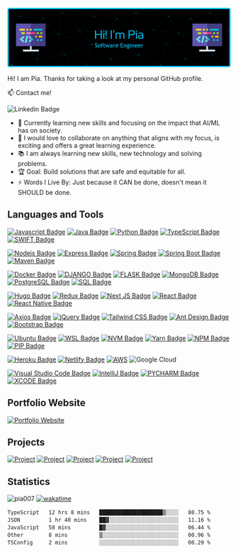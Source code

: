 <!-- Header -->
![header](github-header.png)


Hi! I am Pia. Thanks for taking a look at my personal GitHub profile. 

<!-- Contacts -->
:mailbox: Contact me!

 ![Linkedin Badge](https://img.shields.io/badge/-Pia_Torain-000000?style=for-the-badge&labelColor=black&logo=linkedin&logoColor=0e76a8)
 

- 🔭 Currently learning new skills and focusing on the impact that AI/ML has on society.
- 👯 I would love to collaborate on anything that aligns with my focus, is exciting and offers a great learning experience.
- 📚 I am always learning new skills, new technology and solving problems.
- 🏆 Goal: Build solutions that are safe and equitable for all.   
- ⚡ Words I Live By: Just because it CAN be done, doesn't mean it SHOULD be done.



<!-- Skills -->
## Languages and Tools

[![Javascript Badge](https://img.shields.io/badge/-Javascript-000000?style=for-the-badge&labelColor=black&logo=javascript&logoColor=F0DB4F)](#) [![Java Badge](https://img.shields.io/badge/Java-000000?style=for-the-badge&logo=java&logoColor=ED8B00)](#) [![Python Badge](https://img.shields.io/badge/-Python-000000?style=for-the-badge&labelColor=black&logo=python&logoColor=)](#) [![TypeScript Badge](https://img.shields.io/badge/-Typescript-000000?style=for-the-badge&labelColor=black&logo=typescript&logoColor=79B9E4)](#) [![SWIFT Badge](https://img.shields.io/badge/-SWIFT-000000?style=for-the-badge&labelColor=black&logo=swift&logoColor=white)](#)
  

[![Nodejs Badge](https://img.shields.io/badge/-Nodejs-000000?style=for-the-badge&labelColor=black&logo=node.js&logoColor=3C873A)](#) [![Express Badge](https://img.shields.io/badge/-Express-000000?style=for-the-badge&labelColor=black&logo=express&logoColor=FFFFFF)](#) [![Spring Badge](https://img.shields.io/badge/-Spring-000000?style=for-the-badge&labelColor=black&logo=spring&logoColor=6DB33F)](#)
[![Spring Boot Badge](https://img.shields.io/badge/-Spring%20Boot-000000?style=for-the-badge&labelColor=black&logo=spring-boot&logoColor=6DB33F)](#) [![Maven Badge](https://img.shields.io/badge/-Maven-000000?style=for-the-badge&labelColor=black&logo=apache-maven&logoColor=812878)](#) 

[![Docker Badge](https://img.shields.io/badge/-Docker-000000?style=for-the-badge&labelColor=black&logo=docker&logoColor=00ccff)](#)
[![DJANGO Badge](https://img.shields.io/badge/-DJANGO-000000?style=for-the-badge&labelColor=black&logo=django&logoColor=092E20)](#) [![FLASK Badge](https://img.shields.io/badge/-FLASK-000000?style=for-the-badge&labelColor=black&logo=flask&logoColor=white)](#) [![MongoDB Badge](https://img.shields.io/badge/-MongoDB-000000?style=for-the-badge&labelColor=black&logo=mongodb&logoColor=4DB333D)](#) [![PostgreSQL Badge](https://img.shields.io/badge/-PostgreSQL-000000?style=for-the-badge&labelColor=black&logo=postgresql&logoColor=4DB333D)](#) 
[![SQL Badge](https://img.shields.io/badge/-SQL-000000?style=for-the-badge&labelColor=black&logo=&logoColor=4DB333D)](#) 

[![Hugo Badge](https://img.shields.io/badge/-hugo-000000?style=for-the-badge&labelColor=black&logo=Hugo)](#)
[![Redux Badge](https://img.shields.io/badge/-Redux-000000?style=for-the-badge&labelColor=black&logo=redux&logoColor=764ABC)](#) [![Next JS Badge](https://img.shields.io/badge/-Next_JS-000000?style=for-the-badge&labelColor=black&logo=nextdotjs&logoColor=ffffff)](#) [![React Badge](https://img.shields.io/badge/-React-000000?style=for-the-badge&labelColor=black&logo=react&logoColor=61DBFB)](#)  [![React Native Badge](https://img.shields.io/badge/-React_Native-000000?style=for-the-badge&labelColor=black&logo=react&logoColor=FFFFFF)](#) 

<!-- frontend extra -->
 
[![Axios Badge](https://img.shields.io/badge/-axios-000000?&style=for-the-badge&labelColor=000000&logo=axios&logoColor=671ddf)](#) [![jQuery Badge](https://img.shields.io/badge/-jQuery-000000?style=for-the-badge&labelColor=black&logo=jQuery&logoColor=0868AC)](#)
[![Tailwind CSS Badge](https://img.shields.io/badge/-Tailwind_CSS-000000?style=for-the-badge&labelColor=black&logo=tailwindcss&logoColor=2965f1)](#) [![Ant Design Badge](https://img.shields.io/badge/-ANT_Design-000000?style=for-the-badge&labelColor=black&logo=antdesign&logoColor=FFFFFF)](#) [![Bootstrap Badge](https://img.shields.io/badge/-Bootstrap-000000?style=for-the-badge&labelColor=black&logo=bootstrap&logoColor=553C7B)](#)


[![Ubuntu Badge](https://img.shields.io/badge/-Ubuntu-000000?style=for-the-badge&labelColor=black&logo=ubuntu&logoColor=E95420)](#)
[![WSL Badge](https://img.shields.io/badge/-WSL-000000?style=for-the-badge&labelColor=black&logo=linux&logoColor=FCC624)](#)
[![NVM Badge](https://img.shields.io/badge/-nvm-000000?style=for-the-badge&labelColor=black&logoColor=3C873A)](#) [![Yarn Badge](https://img.shields.io/badge/-yarn-000000?style=for-the-badge&labelColor=black&logo=yarn&logoColor=00ccff)](#)
[![NPM Badge](https://img.shields.io/badge/-npm-000000?style=for-the-badge&labelColor=black&logo=npm&logoColor=CB3837)](#)
[![PIP Badge](https://img.shields.io/badge/-PIP-000000?style=for-the-badge&labelColor=black&logo=pypi&logoColor=yellow)](#)

<!-- hosting -->
[![Heroku Badge](https://img.shields.io/badge/Heroku-000000?style=for-the-badge&labelColor=000000&logo=heroku&logoColor=8e06fd)](#)
[![Netlify Badge](https://img.shields.io/badge/Netlify-000000?style=for-the-badge&logo=netlify&logoColor=00C7B7)](#) [![AWS](https://img.shields.io/badge/-AWS-000000?style=for-the-badge&labelColor=black&logo=amazonaws&logoColor=FF9900)](#) ![Google Cloud](https://img.shields.io/badge/-Google_Cloud-000000?style=for-the-badge&labelColor=black&logo=googlecloud&logoColor=234285F4) 

<!-- ides -->
[![Visual Studio Code Badge](https://img.shields.io/badge/Visual%20Studio%20Code-000000?style=for-the-badge&labelColor=000000&logo=visual-studio-code&logoColor=007acc)](#)
[![IntelliJ Badge](https://img.shields.io/badge/IntelliJ%20Idea-000000?style=for-the-badge&logo=intelliJ-idea&logoColor=red)](#) [![PYCHARM Badge](https://img.shields.io/badge/-PYCHARM-000000?style=for-the-badge&labelColor=black&logo=pycharm&logoColor=green)](#) [![XCODE Badge](https://img.shields.io/badge/-XCODE-000000?style=for-the-badge&labelColor=black&logo=xcode&logoColor=007ACC)](#) 


 

<!-- ### Highlights -->

## Portfolio Website
[![Portfolio Website](https://img.shields.io/badge/-Pia_Torain-blue?style=for-the-badge&labelColor)](https://piatorain.com/)

## Projects
[![Project](https://img.shields.io/badge/-Car_Dealership-blue?style=for-the-badge&labelColor)](https://car-app-wjuvn76ckq-uc.a.run.app/)
[![Project](https://img.shields.io/badge/-Colour_Mi`_Chic-blue?style=for-the-badge&labelColor)](https://colourmichic-cmc.com/)
[![Project](https://img.shields.io/badge/-medView-blue?style=for-the-badge&labelColor)](https://github.com/Pia007/medView/)
[![Project](https://img.shields.io/badge/-Viva_Las_Vegas-blue?style=for-the-badge&labelColor)](https://viva-las-vegas.herokuapp.com/)
[![Project](https://img.shields.io/badge/-Host_a_Healthcare_Hero-blue?style=for-the-badge&labelColor)](https://hostahealtcarehero.netlify.app/)


<!-- Stats -->
## Statistics

<p align="left">

<img src="https://komarev.com/ghpvc/?username=pia007&label=Profile%20views&color=blue&style=for-the-badge" alt="pia007" />  [![wakatime](https://wakatime.com/badge/user/b3513b54-9e2d-4fc6-b997-adc0799b4502.svg?style=for-the-badge)](https://wakatime.com/@b3513b54-9e2d-4fc6-b997-adc0799b4502)

</p>

<!-- #### Weekly -->
<!-- <div style="border: 1px solid #00ccff; background-color: black; padding: 10px 0px 0px 0px"> -->
<!--START_SECTION:waka-->

```txt
TypeScript   12 hrs 8 mins   ████████████████████▒░░░░   80.75 %
JSON         1 hr 40 mins    ██▓░░░░░░░░░░░░░░░░░░░░░░   11.16 %
JavaScript   58 mins         █▓░░░░░░░░░░░░░░░░░░░░░░░   06.44 %
Other        8 mins          ▒░░░░░░░░░░░░░░░░░░░░░░░░   00.96 %
TSConfig     2 mins          ░░░░░░░░░░░░░░░░░░░░░░░░░   00.29 %
```

<!--END_SECTION:waka-->

<!-- <p align="left">
<img align="left" src="https://github-readme-stats.vercel.app/api/top-langs/?username=pia007&&lang_count=10&&title_color=00ccff&text_color=00ccff&border_color=00ccff&bg_color=000000&langs_count=3" alt="pia007" />
</p>  -->

<!-- ![Top Langs](https://github-readme-stats.vercel.app/api/top-langs/?username=pia007&layout=compact) -->

<!-- ![](https://raw.githubusercontent.com/Pia007/Pia007/main/profile-summary-card-output/algolia/0-profile-details.svg) -->

<!-- ![](https://raw.githubusercontent.com/Pia007/Pia007/main/profile-summary-card-output/cobalt2/3-stats.svg) -->










